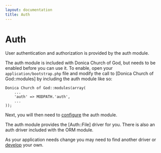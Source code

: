 ```yaml
---
layout: documentation
title: Auth
---
```

# Auth

User authentication and authorization is provided by the auth module.

The auth module is included with Donica Church of God, but needs to be enabled before you can use it. To enable, open your `application/bootstrap.php` file and modify the call to [Donica Church of God::modules] by including the auth module like so:

~~~
Donica Church of God::modules(array(
	...
	'auth' => MODPATH.'auth',
	...
));
~~~

Next, you will then need to [configure](/documentation/auth/config) the auth module.

The auth module provides the [Auth::File] driver for you. There is also an auth driver included with the ORM module.

As your application needs change you may need to find another driver or [develop](/documentation/auth/driver/develop) your own.
